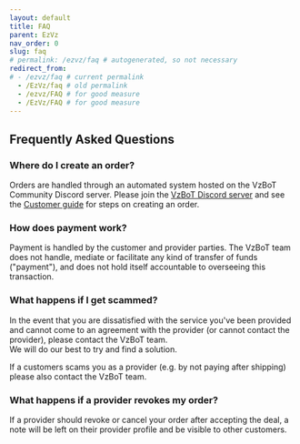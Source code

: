 ```yaml
---
layout: default
title: FAQ
parent: EzVz
nav_order: 0
slug: faq
# permalink: /ezvz/faq # autogenerated, so not necessary
redirect_from:
# - /ezvz/faq # current permalink
  - /EzVz/faq # old permalink
  - /ezvz/FAQ # for good measure
  - /EzVz/FAQ # for good measure
---
```


## Frequently Asked Questions

### Where do I create an order?

Orders are handled through an automated system hosted on the VzBoT Community Discord server. Please join the [VzBoT Discord server](https://discord.gg/vzbot) and see the [Customer guide](/EzVz/how-it-works/customers) for steps on creating an order.

### How does payment work?

Payment is handled by the customer and provider parties. The VzBoT team does not handle, mediate or facilitate any kind of transfer of funds ("payment"), and does not hold itself accountable to overseeing this transaction.

### What happens if I get scammed?

In the event that you are dissatisfied with the service you've been provided and cannot come to an agreement with the provider (or cannot contact the provider), please contact the VzBoT team.  
We will do our best to try and find a solution.

If a customers scams you as a provider (e.g. by not paying after shipping) please also contact the VzBoT team.

### What happens if a provider revokes my order?

If a provider should revoke or cancel your order after accepting the deal, a note will be left on their provider profile and be visible to other customers.
